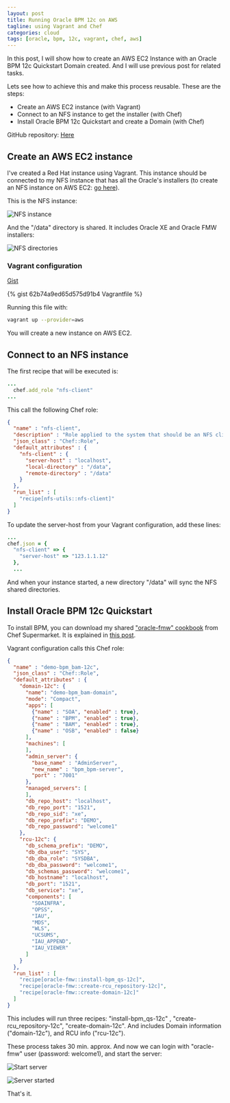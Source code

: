 ```yaml
---
layout: post
title: Running Oracle BPM 12c on AWS
tagline: using Vagrant and Chef
categories: cloud
tags: [oracle, bpm, 12c, vagrant, chef, aws]
---
```


In this post, I will show how to create an AWS EC2 Instance with an Oracle BPM 12c Quickstart Domain created. And I will use previous post for related tasks.

Lets see how to achieve this and make this process reusable. These are the steps:
- Create an AWS EC2 instance (with Vagrant)
- Connect to an NFS instance to get the installer (with Chef)
- Install Oracle BPM 12c Quickstart and create a Domain (with Chef)

GitHub repository: [Here](https://github.com/jeqo/oracle-bpm-12c-aws)

## Create an AWS EC2 instance

I've created a Red Hat instance using Vagrant. This instance should be connected to my NFS instance that has all the Oracle's installers (to create an NFS instance on AWS EC2: [go here](http://jeqo.github.io/blog/devops/create-nfs-instance-aws/)).

This is the NFS instance:

![NFS instance](https://github.com/jeqo/blog/raw/gh-pages/images/2014-12-11-run-bpm-12c-aws/2014-12-11_0836.png "NFS Instance")

And the "/data" directory is shared. It includes Oracle XE and Oracle FMW installers:

![NFS directories](https://github.com/jeqo/blog/raw/gh-pages/images/2014-12-11-run-bpm-12c-aws/2014-12-11_0841.png "NFS directories")

### Vagrant configuration

[Gist](https://gist.github.com/jeqo/62b74a9ed65d575d91b4)

{% gist 62b74a9ed65d575d91b4 Vagrantfile %}

Running this file with:

```bash
vagrant up --provider=aws
```

You will create a new instance on AWS EC2.

## Connect to an NFS instance

The first recipe that will be executed is:

```ruby
...
  chef.add_role "nfs-client"
...
```

This call the following Chef role:

```json
{
  "name" : "nfs-client",
  "description" : "Role applied to the system that should be an NFS client tools.",
  "json_class" : "Chef::Role",
  "default_attributes" : {
    "nfs-client" : {
      "server-host" : "localhost",
      "local-directory" : "/data",
      "remote-directory" : "/data"
    }
  },
  "run_list" : [
    "recipe[nfs-utils::nfs-client]"
  ]
}

```

To update the server-host from your Vagrant configuration, add these lines:

```ruby
...
chef.json = {
  "nfs-client" => {
    "server-host" => "123.1.1.12"
  },
  ...
```

And when your instance started, a new directory "/data" will sync the NFS shared directories.

## Install Oracle BPM 12c Quickstart

To install BPM, you can download my shared ["oracle-fmw" cookbook](https://supermarket.chef.io/cookbooks/oracle-fmw) from Chef Supermarket. It is explained in [this post](http://jeqo.github.io/blog/devops/chef-cookbook-oracle-fmw-12c/).

Vagrant configuration calls this Chef role:

```json
{
  "name" : "demo-bpm_bam-12c",
  "json_class" : "Chef::Role",
  "default_attributes" : {
    "domain-12c": {
      "name": "demo-bpm_bam-domain",
      "mode": "Compact",
      "apps": [
        {"name" : "SOA", "enabled" : true},
        {"name" : "BPM", "enabled" : true},
        {"name" : "BAM", "enabled" : true},
        {"name" : "OSB", "enabled" : false}
      ],
      "machines": [
      ],
      "admin_server": {
        "base_name" : "AdminServer",
        "new_name" : "bpm_bpm-server",
        "port" : "7001"
      },
      "managed_servers": [
      ],
      "db_repo_host": "localhost",
      "db_repo_port": "1521",
      "db_repo_sid": "xe",
      "db_repo_prefix": "DEMO",
      "db_repo_password": "welcome1"
    },
    "rcu-12c": {
      "db_schema_prefix": "DEMO",
      "db_dba_user": "SYS",
      "db_dba_role": "SYSDBA",
      "db_dba_password": "welcome1",
      "db_schemas_password": "welcome1",
      "db_hostname": "localhost",
      "db_port": "1521",
      "db_service": "xe",
      "components": [
        "SOAINFRA",
        "OPSS",
        "IAU",
        "MDS",
        "WLS",
        "UCSUMS",
        "IAU_APPEND",
        "IAU_VIEWER"
      ]
    }
  },
  "run_list" : [
    "recipe[oracle-fmw::install-bpm_qs-12c]",
    "recipe[oracle-fmw::create-rcu_repository-12c]",
    "recipe[oracle-fmw::create-domain-12c]"
  ]
}
```

This includes will run three recipes: "install-bpm_qs-12c" , "create-rcu_repository-12c", "create-domain-12c". And includes Domain information ("domain-12c"), and RCU info ("rcu-12c").

These process takes 30 min. approx. And now we can login with "oracle-fmw" user (password: welcome1), and start the server:

![Start server](https://github.com/jeqo/blog/raw/gh-pages/images/2014-12-11-run-bpm-12c-aws/2014-12-11_0930.png "Stating WebLogic Server")

![Server started](https://github.com/jeqo/blog/raw/gh-pages/images/2014-12-11-run-bpm-12c-aws/2014-12-11_0931.png "WebLogic Server with BPM started")

That's it.
